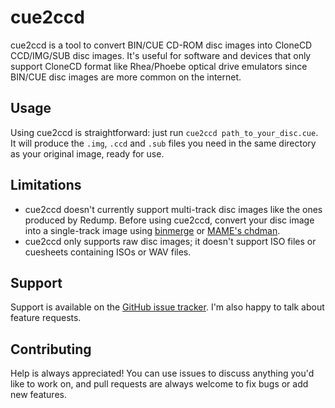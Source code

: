 <div class="oranda-hide">

cue2ccd
=======

</div>

cue2ccd is a tool to convert BIN/CUE CD-ROM disc images into CloneCD CCD/IMG/SUB disc images. It's useful for software and devices that only support CloneCD format like Rhea/Phoebe optical drive emulators since BIN/CUE disc images are more common on the internet.

Usage
-----

Using cue2ccd is straightforward: just run `cue2ccd path_to_your_disc.cue`. It will produce the `.img`, `.ccd` and `.sub` files you need in the same directory
as your original image, ready for use.

Limitations
-----------

* cue2ccd doesn't currently support multi-track disc images like the ones produced by Redump. Before using cue2ccd, convert your disc image into a single-track image using [binmerge](https://github.com/putnam/binmerge) or [MAME's chdman](https://www.mamedev.org/release.html).
* cue2ccd only supports raw disc images; it doesn't support ISO files or cuesheets containing ISOs or WAV files.

Support
-------

Support is available on the [GitHub issue tracker](https://github.com/mistydemeo/cue2ccd/issues). I'm also happy to talk about feature requests.

<div class="oranda-hide">

Contributing
------------

Help is always appreciated! You can use issues to discuss anything you'd like to work on, and pull requests are always welcome to fix bugs or add new features.

</div>
